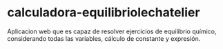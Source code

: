 # calculadora-equilibriolechatelier
Aplicacion web que es capaz de resolver ejercicios de equilibrio químico, considerando todas las variables, cálculo de constante y expresión.
